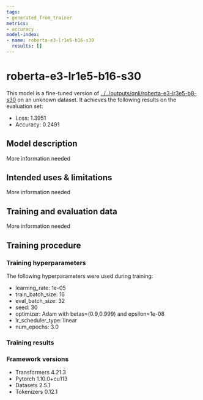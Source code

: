 ```yaml
---
tags:
- generated_from_trainer
metrics:
- accuracy
model-index:
- name: roberta-e3-lr1e5-b16-s30
  results: []
---
```


<!-- This model card has been generated automatically according to the information the Trainer had access to. You
should probably proofread and complete it, then remove this comment. -->

# roberta-e3-lr1e5-b16-s30

This model is a fine-tuned version of [../../outputs/qnli/roberta-e3-lr3e5-b8-s30](https://huggingface.co/../../outputs/qnli/roberta-e3-lr3e5-b8-s30) on an unknown dataset.
It achieves the following results on the evaluation set:
- Loss: 1.3951
- Accuracy: 0.2491

## Model description

More information needed

## Intended uses & limitations

More information needed

## Training and evaluation data

More information needed

## Training procedure

### Training hyperparameters

The following hyperparameters were used during training:
- learning_rate: 1e-05
- train_batch_size: 16
- eval_batch_size: 32
- seed: 30
- optimizer: Adam with betas=(0.9,0.999) and epsilon=1e-08
- lr_scheduler_type: linear
- num_epochs: 3.0

### Training results



### Framework versions

- Transformers 4.21.3
- Pytorch 1.10.0+cu113
- Datasets 2.5.1
- Tokenizers 0.12.1
